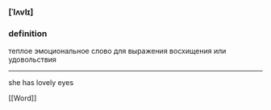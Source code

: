 ### [ˈlʌvlɪ]
### definition
теплое эмоциональное слово для выражения восхищения или удовольствия

---
she has lovely eyes

[[Word]]
